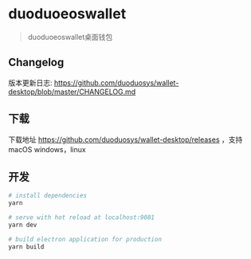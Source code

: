 # duoduoeoswallet

> duoduoeoswallet桌面钱包

## Changelog

版本更新日志: https://github.com/duoduosys/wallet-desktop/blob/master/CHANGELOG.md

## 下载

下载地址 https://github.com/duoduosys/wallet-desktop/releases ，支持 macOS windows，linux


## 开发

``` bash
# install dependencies
yarn

# serve with hot reload at localhost:9081
yarn dev

# build electron application for production
yarn build


```
